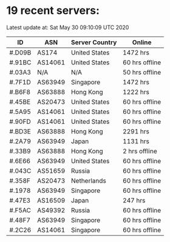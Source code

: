 # 19 recent servers:

Latest update at: Sat May 30 09:10:09 UTC 2020

| ID | ASN | Server Country | Online |
| -- | --- | -------------- | ------ |
| #.D09B | AS174 | United States | 1472 hrs |
| #.91BC | AS14061 | United States | 60 hrs offline |
| #.03A3 | N/A | N/A | 50 hrs offline |
| #.7F1D | AS63949 | Singapore | 1472 hrs |
| #.B6F8 | AS63888 | Hong Kong | 1222 hrs |
| #.45BE | AS20473 | United States | 60 hrs offline |
| #.5A95 | AS14061 | United States | 60 hrs offline |
| #.90FD | AS14061 | United States | 60 hrs offline |
| #.BD3E | AS63888 | Hong Kong | 2291 hrs |
| #.2A79 | AS63949 | Japan | 1131 hrs |
| #.33B9 | AS63888 | Hong Kong | 2 hrs offline |
| #.6E66 | AS63949 | United States | 60 hrs offline |
| #.043C | AS51659 | Russia | 60 hrs offline |
| #.358F | AS20473 | Netherlands | 60 hrs offline |
| #.1978 | AS63949 | Singapore | 60 hrs offline |
| #.47E3 | AS16509 | Japan | 247 hrs |
| #.F5AC | AS49392 | Russia | 60 hrs offline |
| #.48F7 | AS63949 | Singapore | 60 hrs offline |
| #.2C26 | AS14061 | Singapore | 60 hrs offline |

